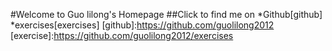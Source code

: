 #Welcome to Guo lilong's Homepage
##Click to find me on
*Github[github]
*exercises[exercises]
[github]:https://github.com/guolilong2012
[exercise]:https://github.com/guolilong2012/exercises
